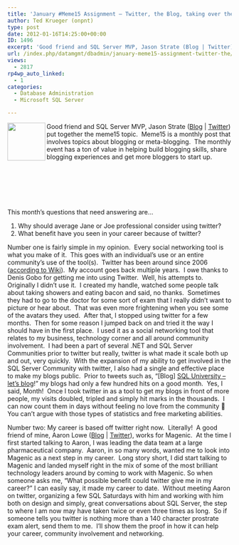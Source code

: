 ```yaml
---
title: 'January #Meme15 Assignment – Twitter, the Blog, taking over the universe'
author: Ted Krueger (onpnt)
type: post
date: 2012-01-16T14:25:00+00:00
ID: 1496
excerpt: 'Good friend and SQL Server MVP, Jason Strate (Blog | Twitter) put together the meme15 topic.  Meme15 is a monthly post that involves topics about blogging or meta-blogging.  The monthly event has a ton of value in helping build blogging skills, share bl&hellip;'
url: /index.php/datamgmt/dbadmin/january-meme15-assignment-twitter-the/
views:
  - 2817
rp4wp_auto_linked:
  - 1
categories:
  - Database Administration
  - Microsoft SQL Server

---
```

[][1]

<div class="image_block" style="text-align: left;">
  <a href="http://www.jasonstrate.com/2012/01/january-meme15-assignment/"><img src="/wp-content/uploads/blogs/DataMgmt/-96.png?mtime=1326730739" alt="" width="85" height="85" align="left" /></a>Good friend and SQL Server MVP, Jason Strate (<a href="http://www.jasonstrate.com/2012/01/january-meme15-assignment/">Blog</a> | <a href="https://twitter.com/#%21/stratesql">Twitter</a>) put together the meme15 topic.  Meme15 is a monthly post that involves topics about blogging or meta-blogging.  The monthly event has a ton of value in helping build blogging skills, share blogging experiences and get more bloggers to start up.
</div>

 

 

 

This month’s questions that need answering are…

  1. Why should average Jane or Joe professional consider using twitter?
  2. What benefit have you seen in your career because of twitter?

Number one is fairly simple in my opinion.  Every social networking tool is what you make of it.  This goes with an individual’s use or an entire community’s use of the tool(s).  Twitter has been around since 2006 ([according to Wiki][2]).  My account goes back multiple years.  I owe thanks to Denis Gobo for getting me into using Twitter.  Well, his attempts to.  Originally I didn’t use it.  I created my handle, watched some people talk about taking showers and eating bacon and said, no thanks.  Sometimes they had to go to the doctor for some sort of exam that I really didn’t want to picture or hear about.  That was even more frightening when you see some of the avatars they used.  After that, I stopped using twitter for a few months.  Then for some reason I jumped back on and tried it the way I should have in the first place.  I used it as a social networking tool that relates to my business, technology corner and all around community involvement.  I had been a part of several .NET and SQL Server Communities prior to twitter but really, twitter is what made it scale both up and out, very quickly.  With the expansion of my ability to get involved in the SQL Server Community with twitter, I also had a single and effective place to make my blogs public.  Prior to tweets such as, “[Blog] [SQL University – let’s blog][3]!” my blogs had only a few hundred hits on a good month.  Yes, I said, Month!  Once I took twitter in as a tool to get my blogs in front of more people, my visits doubled, tripled and simply hit marks in the thousands.  I can now count them in days without feeling no love from the community 🙂   You can’t argue with those types of statistics and free marketing abilities.

Number two: My career is based off twitter right now.  Literally!  A good friend of mine, Aaron Lowe ([Blog][4] | [Twitter][5]), works for Magenic.  At the time I first started talking to Aaron, I was leading the data team at a large pharmaceutical company.  Aaron, in so many words, wanted me to look into Magenic as a next step in my career.  Long story short, I did start talking to Magenic and landed myself right in the mix of some of the most brilliant technology leaders around by coming to work with Magenic. So when someone asks me, “What possible benefit could twitter give me in my career?” I can easily say, it made my career to date.  Without meeting Aaron on twitter, organizing a few SQL Saturdays with him and working with him both on design and simply, great conversations about SQL Server, the step to where I am now may have taken twice or even three times as long.  So if someone tells you twitter is nothing more than a 140 character prostrate exam alert, send them to me.  I’ll show them the proof in how it can help your career, community involvement and networking.

 [1]: http://www.jasonstrate.com/2012/01/january-meme15-assignment/
 [2]: http://en.wikipedia.org/wiki/Twitter
 [3]: /index.php/ITProfessionals/EthicsIT/sql-community-blogging
 [4]: http://www.aaronlowe.net/
 [5]: https://twitter.com/#%21/Vendoran
